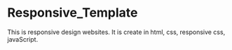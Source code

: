 # Responsive_Template

This is responsive design websites.  It is create in html, css, responsive css, javaScript.
